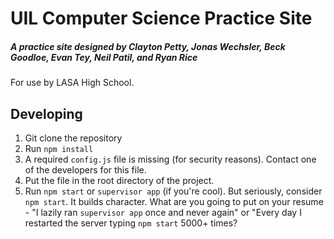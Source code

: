 # UIL Computer Science Practice Site
##### A practice site designed by Clayton Petty, Jonas Wechsler, Beck Goodloe, Evan Tey, Neil Patil, and Ryan Rice
For use by LASA High School.

## Developing
1. Git clone the repository
2. Run ```npm install```
3. A required ```config.js``` file is missing (for security reasons). Contact one of the developers for this file.
4. Put the file in the root directory of the project.
5. Run ```npm start``` or ```supervisor app``` (if you're cool). But seriously, consider ```npm start```. It builds character. What are you going to put on your resume - "I lazily ran ```supervisor app``` once and never again" or "Every day I restarted the server typing ```npm start``` 5000+ times? 
